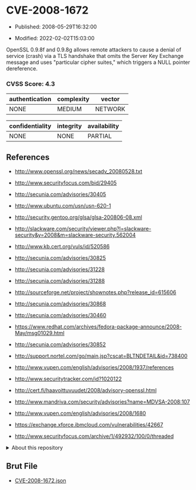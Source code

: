 # CVE-2008-1672

- Published: 2008-05-29T16:32:00

- Modified: 2022-02-02T15:03:00

OpenSSL 0.9.8f and 0.9.8g allows remote attackers to cause a denial of service (crash) via a TLS handshake that omits the Server Key Exchange message and uses "particular cipher suites," which triggers a NULL pointer dereference.

### CVSS Score: **4.3**

| authentication | complexity | vector |
| --- | --- | --- |
| NONE | MEDIUM | NETWORK |

| confidentiality | integrity | availability |
| --- | --- | --- |
| NONE | NONE | PARTIAL |

## References

* http://www.openssl.org/news/secadv_20080528.txt

* http://www.securityfocus.com/bid/29405

* http://secunia.com/advisories/30405

* http://www.ubuntu.com/usn/usn-620-1

* http://security.gentoo.org/glsa/glsa-200806-08.xml

* http://slackware.com/security/viewer.php?l=slackware-security&y=2008&m=slackware-security.562004

* http://www.kb.cert.org/vuls/id/520586

* http://secunia.com/advisories/30825

* http://secunia.com/advisories/31228

* http://secunia.com/advisories/31288

* http://sourceforge.net/project/shownotes.php?release_id=615606

* http://secunia.com/advisories/30868

* http://secunia.com/advisories/30460

* https://www.redhat.com/archives/fedora-package-announce/2008-May/msg01029.html

* http://secunia.com/advisories/30852

* http://support.nortel.com/go/main.jsp?cscat=BLTNDETAIL&id=738400

* http://www.vupen.com/english/advisories/2008/1937/references

* http://www.securitytracker.com/id?1020122

* http://cert.fi/haavoittuvuudet/2008/advisory-openssl.html

* http://www.mandriva.com/security/advisories?name=MDVSA-2008:107

* http://www.vupen.com/english/advisories/2008/1680

* https://exchange.xforce.ibmcloud.com/vulnerabilities/42667

* http://www.securityfocus.com/archive/1/492932/100/0/threaded

<details>
<summary>About this repository</summary> 

  This repository is part of the project [Live Hack CVE](https://github.com/Live-Hack-CVE). Main website can be found [www.live-hack.org](https://www.live-hack.org) 
  
  Made by [Sn0wAlice](https://github.com/Sn0wAlice) for the people that care about security and need to have a feed of the latest CVEs. Hope you enjoy it, don't forget to star the repo and follow me on [Twitter](https://twitter.com/Sn0wAlice) and [Github](https://github.com/Sn0wAlice). And that is my [personnal website](https://www.alice-snow.me/)

  - [Home Page](https://github.com/Live-Hack-CVE)
  - [Framework](https://github.com/Live-Hack-CVE/cve-framework)
  - [CVE database](https://github.com/Live-Hack-CVE/full_database)
  - [Changelog](https://github.com/Live-Hack-CVE/Changelog)
</details>

## Brut File

* [CVE-2008-1672.json](https://raw.githubusercontent.com/Live-Hack-CVE/full_database/main/cves/2008/CVE-2008-1672.json)

